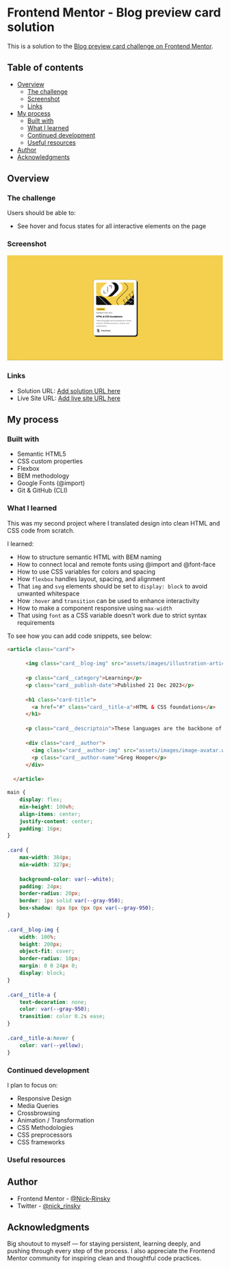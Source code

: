 # Frontend Mentor - Blog preview card solution

This is a solution to the [Blog preview card challenge on Frontend Mentor](https://www.frontendmentor.io/challenges/blog-preview-card-ckPaj01IcS).

## Table of contents

- [Overview](#overview)
  - [The challenge](#the-challenge)
  - [Screenshot](#screenshot)
  - [Links](#links)
- [My process](#my-process)
  - [Built with](#built-with)
  - [What I learned](#what-i-learned)
  - [Continued development](#continued-development)
  - [Useful resources](#useful-resources)
- [Author](#author)
- [Acknowledgments](#acknowledgments)

## Overview

### The challenge

Users should be able to:

- See hover and focus states for all interactive elements on the page

### Screenshot

![![alt text](screenshot.png)](./assets/images/screenshot.png)

### Links

- Solution URL: [Add solution URL here](https://your-solution-url.com)
- Live Site URL: [Add live site URL here](https://your-live-site-url.com)

## My process

### Built with

- Semantic HTML5
- CSS custom properties
- Flexbox
- BEM methodology
- Google Fonts (@import)
- Git & GitHub (CLI)

### What I learned

This was my second project where I translated design into clean HTML and CSS code from scratch.

I learned:
- How to structure semantic HTML with BEM naming
- How to connect local and remote fonts using @import and @font-face
- How to use CSS variables for colors and spacing
- How `flexbox` handles layout, spacing, and alignment
- That `img` and `svg` elements should be set to `display: block` to avoid unwanted whitespace
- How `:hover` and `transition` can be used to enhance interactivity
- How to make a component responsive using `max-width`
- That using `font` as a CSS variable doesn't work due to strict syntax requirements

To see how you can add code snippets, see below:

```html
<article class="card">
    
      <img class="card__blog-img" src="assets/images/illustration-article.svg" alt="">

      <p class="card__category">Learning</p>
      <p class="card__publish-date">Published 21 Dec 2023</p>

      <h1 class="card-title">
        <a href="#" class="card__title-a">HTML & CSS foundations</a>
      </h1>

      <p class="card__descriptoin">These languages are the backbone of every website, defining structure, content, and presentation.</p>
      
      <div class="card__author">
        <img class="card__author-img" src="assets/images/image-avatar.webp" alt="Greg Hooper">
        <p class="card__author-name">Greg Hooper</p>
      </div>

  </article>
```
```css
main {
    display: flex;
    min-height: 100vh;
    align-items: center;
    justify-content: center;
    padding: 16px;
}

.card {
    max-width: 384px;
    min-width: 327px;

    background-color: var(--white);
    padding: 24px;
    border-radius: 20px;
    border: 1px solid var(--gray-950);
    box-shadow: 8px 8px 0px 0px var(--gray-950);
}

.card__blog-img {
    width: 100%;
    height: 200px;
    object-fit: cover;
    border-radius: 10px;
    margin: 0 0 24px 0;
    display: block;
}

.card__title-a {
    text-decoration: none;
    color: var(--gray-950);
    transition: color 0.2s ease;
}

.card__title-a:hover {
    color: var(--yellow);
}

```

### Continued development

I plan to focus on:

- Responsive Design
- Media Queries
- Crossbrowsing
- Animation / Transformation 
- CSS Methodologies
- CSS preprocessors
- CSS frameworks


### Useful resources

## Author

- Frontend Mentor - [@Nick-Rinsky](https://www.frontendmentor.io/profile/Nick-Rinsky)
- Twitter - [@nick_rinsky](https://x.com/nick_rinsky)

## Acknowledgments

Big shoutout to myself — for staying persistent, learning deeply, and pushing through every step of the process. I also appreciate the Frontend Mentor community for inspiring clean and thoughtful code practices.